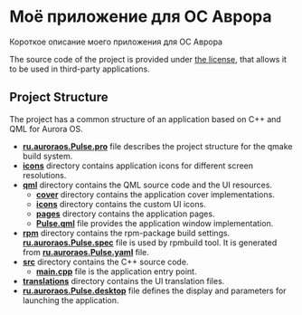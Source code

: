 # Моё приложение для ОС Аврора

Короткое описание моего приложения для ОС Аврора

The source code of the project is provided under
[the license](LICENSE.BSD-3-CLAUSE.md),
that allows it to be used in third-party applications.

## Project Structure

The project has a common structure
of an application based on C++ and QML for Aurora OS.

* **[ru.auroraos.Pulse.pro](ru.auroraos.Pulse.pro)** file
  describes the project structure for the qmake build system.
* **[icons](icons)** directory contains application icons for different screen resolutions.
* **[qml](qml)** directory contains the QML source code and the UI resources.
  * **[cover](qml/cover)** directory contains the application cover implementations.
  * **[icons](qml/icons)** directory contains the custom UI icons.
  * **[pages](qml/pages)** directory contains the application pages.
  * **[Pulse.qml](qml/Pulse.qml)** file
    provides the application window implementation.
* **[rpm](rpm)** directory contains the rpm-package build settings.
  **[ru.auroraos.Pulse.spec](rpm/ru.auroraos.Pulse.spec)** file is used by rpmbuild tool.
  It is generated from **[ru.auroraos.Pulse.yaml](rpm/ru.auroraos.Pulse.yaml)** file.
* **[src](src)** directory contains the C++ source code.
  * **[main.cpp](src/main.cpp)** file is the application entry point.
* **[translations](translations)** directory contains the UI translation files.
* **[ru.auroraos.Pulse.desktop](ru.auroraos.Pulse.desktop)** file
  defines the display and parameters for launching the application.